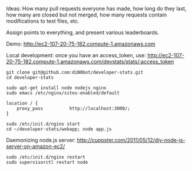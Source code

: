 Ideas: How many pull requests everyone has made, how long do they last, how many are closed
but not merged, how many requests contain modifications to test files, etc.

Assign points to everything, and present various leaderboards.

Demo: http://ec2-107-20-75-182.compute-1.amazonaws.com

Local development: once you have an access_token, use: http://ec2-107-20-75-182.compute-1.amazonaws.com/devstats/stats/:access_token

```
git clone git@github.com:diN0bot/developer-stats.git
cd developer-stats
```

```
sudo apt-get install node nodejs nginx
sudo emacs /etc/nginx/sites-enabled/default
```

```
location / {
    proxy_pass          http://localhost:3000/;
}
```

```
sudo /etc/init.d/nginx start
cd ~/developer-stats/webapp; node app.js
```

Daemonizing node.js server: http://cuppster.com/2011/05/12/diy-node-js-server-on-amazon-ec2/

```
sudo /etc/init.d/nginx restart
sudo supervisorctl restart node
```
